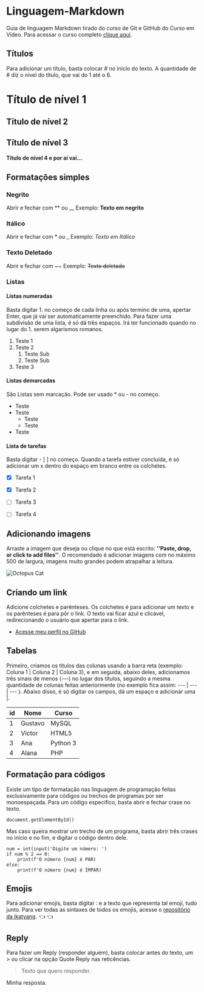 # Linguagem-Markdown
Guia de linguagem Markdown tirado do curso de Git e GitHub do Curso em Vídeo. Para acessar o curso completo [clique aqui](https://www.cursoemvideo.com/curso/curso-de-git-e-github/).

## Títulos

Para adicionar um título, basta colocar # no início do texto. A quantidade de # diz o nível do título, que vai do 1 até o 6.

# Título de nível 1

## Título de nível 2

## Título de nível 3

#### Título de nível 4 e por aí vai...

## Formatações simples

### Negrito
Abrir e fechar com ** ou __
Exemplo: **Texto em negrito**

### Itálico
Abrir e fechar com * ou _
Exemplo: *Texto em Itálico*

### Texto Deletado
Abrir e fechar com ~~
Exemplo: ~~Texto deletado~~

### Listas

#### Listas numeradas
Basta digitar 1. no começo de cada linha ou após termino de uma, apertar Enter, que já vai ser automaticamente preenchido. Para fazer uma subdivisão de uma lista, é só dá três espaços. Irá ter funcionado quando no lugar do 1. serem algarismos romanos.

1. Teste 1
2. Teste 2
   1. Teste Sub
   1. Teste Sub
5. Teste 3

#### Listas demarcadas

São Listas sem marcação. Pode ser usado * ou - no começo.

- Teste
- Teste
   - Teste
   - Teste
- Teste

#### Lista de tarefas

Basta digitar - [ ] no começo. Quando a tarefa estiver concluída, é só adicionar um x dentro do espaço em branco entre os colchetes.

- [x] Tarefa 1
- [x] Tarefa 2
- [ ] Tarefa 3
- [ ] Tarefa 4


## Adicionando imagens

Arraste a imagem que deseja ou clique no que está escrito: **''Paste, drop, or click to add files''**. O recomendado é adicionar imagens com no máximo 500 de largura, imagens muito grandes podem atrapalhar a leitura.

![Octopus Cat](https://github.com/user-attachments/assets/9b16c46c-62be-44ee-bc20-bb267fb433dd)

## Criando um link

Adicione colchetes e parênteses. Os colchetes é para adicionar um texto e os parênteses é para pôr o link. O texto vai ficar azul e clicável, redirecionando o usuário que apertar para o link.

* [Acesse meu perfil no GiHub](https://github.com/ClebsonBarbozaJR)

## Tabelas

Primeiro, criamos os títulos das colunas usando a barra reta (exemplo: Coluna 1 | Coluna 2 | Coluna 3), e em seguida, abaixo deles, adicionamos três sinais de menos (---) no lugar dos títulos, seguindo a mesma quantidade de colunas feitas anteriormente (no exemplo fica assim: --- | --- | --- ). 
Abaixo disso, é só digitar os campos, dá um espaço e adicionar uma |.

id | Nome | Curso
--- | --- | ---
1 | Gustavo | MySQL
2 | Victor | HTML5
3 | Ana | Python 3
4 | Alana | PHP

## Formatação para códigos

Existe um tipo de formatação nas linguagem de programação feitas exclusivamente para códigos ou trechos de programas por ser monoespaçada. Para um código específico, basta abrir e fechar crase no texto.

`document.getElementById()`

Mas caso queira mostrar um trecho de um programa, basta abrir três crases no início e no fim, e digitar o código dentro dele.

```
num = int(input('Digite um número: ')
if num % 2 == 0:
    print(f'O número {num} é PAR)
else:
    print(f'O número {num} é ÍMPAR)
```

## Emojis

Para adicionar emojis, basta digitar : e a texto que representa tal emoji, tudo junto. Para ver todas as sintaxes de todos os emojis, acesse o [repositório da ikatyang](https://github.com/ikatyang/emoji-cheat-sheet). 👈 👈 

## Reply

Para fazer um Reply (responder alguém), basta colocar antes do texto, um > ou clicar na opção Quote Reply nas reticências.

> Texto que quero responder.

Minha resposta.
